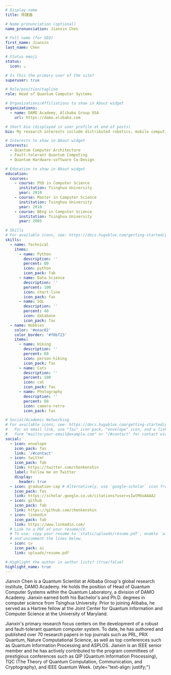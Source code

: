 ```yaml
---
# Display name
title: 陈建鑫

# Name pronunciation (optional)
name_pronunciation: Jianxin Chen

# Full name (for SEO)
first_name: Jianxin
last_name: Chen

# Status emoji
status:
  icon: ☕️

# Is this the primary user of the site?
superuser: true

# Role/position/tagline
role: Head of Quantum Computer Systems

# Organizations/Affiliations to show in About widget
organizations:
  - name: DAMO Academy, Alibaba Group USA
    url: https://damo.alibaba.com

# Short bio (displayed in user profile at end of posts)
bio: My research interests include distributed robotics, mobile computing and programmable matter.

# Interests to show in About widget
interests:
  - Quantum Computer Architecture
  - Fault-tolerant Quantum Computing
  - Quantum Hardware-software Co-Design

# Education to show in About widget
education:
  courses:
    - course: PhD in Computer Science
      institution: Tsinghua University
      year: 2010
    - course: Master in Computer Science
      institution: Tsinghua University
      year: 2010
    - course: BEng in Computer Science
      institution: Tsinghua University
      year: 2005

# Skills
# For available icons, see: https://docs.hugoblox.com/getting-started/page-builder/#icons
skills:
  - name: Technical
    items:
      - name: Python
        description: ''
        percent: 80
        icon: python
        icon_pack: fab
      - name: Data Science
        description: ''
        percent: 100
        icon: chart-line
        icon_pack: fas
      - name: SQL
        description: ''
        percent: 40
        icon: database
        icon_pack: fas
  - name: Hobbies
    color: '#eeac02'
    color_border: '#f0bf23'
    items:
      - name: Hiking
        description: ''
        percent: 60
        icon: person-hiking
        icon_pack: fas
      - name: Cats
        description: ''
        percent: 100
        icon: cat
        icon_pack: fas
      - name: Photography
        description: ''
        percent: 80
        icon: camera-retro
        icon_pack: fas

# Social/Academic Networking
# For available icons, see: https://docs.hugoblox.com/getting-started/page-builder/#icons
#   For an email link, use "fas" icon pack, "envelope" icon, and a link in the
#   form "mailto:your-email@example.com" or "/#contact" for contact widget.
social:
  - icon: envelope
    icon_pack: fas
    link: '/#contact'
  - icon: twitter
    icon_pack: fab
    link: https://twitter.com/chenkenshin
    label: Follow me on Twitter
    display:
      header: true
  - icon: graduation-cap # Alternatively, use `google-scholar` icon from `ai` icon pack
    icon_pack: fas
    link: https://scholar.google.co.uk/citations?user=sIwtMXoAAAAJ
  - icon: github
    icon_pack: fab
    link: https://github.com/chenkenshin
  - icon: linkedin
    icon_pack: fab
    link: https://www.linkedin.com/
  # Link to a PDF of your resume/CV.
  # To use: copy your resume to `static/uploads/resume.pdf`, enable `ai` icons in `params.yaml`,
  # and uncomment the lines below.
  - icon: cv
    icon_pack: ai
    link: uploads/resume.pdf

# Highlight the author in author lists? (true/false)
highlight_name: true
---
```


Jianxin Chen is a Quantum Scientist at Alibaba Group's global research institute, DAMO Academy. He holds the position of Head of Quantum Computer Systems within the Quantum Laboratory, a division of DAMO Academy. Jianxin earned both his Bachelor's and Ph.D. degrees in computer science from Tsinghua University. Prior to joining Alibaba, he served as a Hartree fellow at the Joint Center for Quantum Information and Computer Science at the University of Maryland.

Jianxin's primary research focus centers on the development of a robust and fault-tolerant quantum computer system. To date, he has authored and published over 70 research papers in top journals such as PRL, PRX Quantum, Nature Computational Science, as well as top conferences such as Quantum Information Processing and ASPLOS. Jianxin is an IEEE senior member and he has actively contributed to the program committees of prestigious conferences such as QIP (Quantum Information Processing), TQC (The Theory of Quantum Computation, Communication, and Cryptography), and IEEE Quantum Week.
{style="text-align: justify;"}
